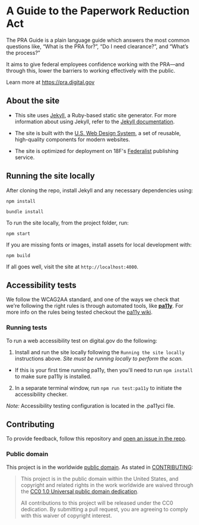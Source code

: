 # A Guide to the Paperwork Reduction Act

The PRA Guide is a plain language guide which answers the most common questions like, “What is the PRA for?”, “Do I need clearance?”, and “What’s the process?”

It aims to give federal employees confidence working with the PRA—and through this, lower the barriers to working effectively with the public.

Learn more at https://pra.digital.gov

## About the site

- This site uses [Jekyll](https://jekyllrb.com), a Ruby-based static site generator. For more information about using Jekyll, refer to the [Jekyll documentation](http://jekyllrb.com/docs/home/).

- The site is built with the [U.S. Web Design System](https://designsystem.digital.gov/), a set of reusable, high-quality components for modern websites.

- The site is optimized for deployment on 18F's [Federalist](https://federalist.18f.gov) publishing service.

## Running the site locally

After cloning the repo, install Jekyll and any necessary dependencies using:

```
npm install
```

```
bundle install
```

To run the site locally, from the project folder, run:

```
npm start
```

If you are missing fonts or images, install assets for local development with:

```
npm build
```




If all goes well, visit the site at `http://localhost:4000`.

## Accessibility tests

We follow the WCAG2AA standard, and one of the ways we check that we're following the right rules is through automated tools, like [**pa11y**](https://github.com/pa11y/pa11y/). For more info on the rules being tested checkout the [pa11y wiki](https://github.com/pa11y/pa11y/wiki/HTML-CodeSniffer-Rules).

### Running tests

To run a web accessibility test on digital.gov do the following:

1. Install and run the site locally following the `Running the site locally` instructions above. *Site must be running locally to perform the scan.*

- If this is your first time running pa11y, then you'll need to run `npm install` to make sure pa11ly is installed.

2. In a separate terminal window, run `npm run test:pa11y` to initiate the accessibility checker.

*Note:* Accessibility testing configuration is located in the .pa11yci file.


## Contributing

To provide feedback, follow this repository and [open an issue in the repo](https://github.com/GSA/digitalgov-pra/issues/new).

### Public domain

This project is in the worldwide [public domain](LICENSE.md). As stated in [CONTRIBUTING](CONTRIBUTING.md):

> This project is in the public domain within the United States, and copyright and related rights in the work worldwide are waived through the [CC0 1.0 Universal public domain dedication](https://creativecommons.org/publicdomain/zero/1.0/).
>
> All contributions to this project will be released under the CC0 dedication. By submitting a pull request, you are agreeing to comply with this waiver of copyright interest.
